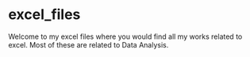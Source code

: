 # excel_files

Welcome to my excel files where you would find all my works related to excel.
Most of these are related to Data Analysis.

